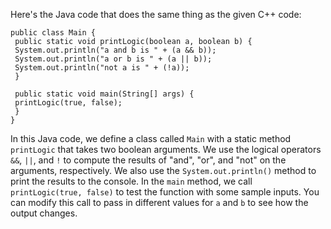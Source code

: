Here's the Java code that does the same thing as the given C++ code:
```
public class Main {
 public static void printLogic(boolean a, boolean b) {
 System.out.println("a and b is " + (a && b));
 System.out.println("a or b is " + (a || b));
 System.out.println("not a is " + (!a));
 }
 
 public static void main(String[] args) {
 printLogic(true, false);
 }
}
```
In this Java code, we define a class called `Main` with a static method `printLogic` that takes two boolean arguments. We use the logical operators `&&`, `||`, and `!` to compute the results of "and", "or", and "not" on the arguments, respectively. We also use the `System.out.println()` method to print the results to the console.
In the `main` method, we call `printLogic(true, false)` to test the function with some sample inputs. You can modify this call to pass in different values for `a` and `b` to see how the output changes.

